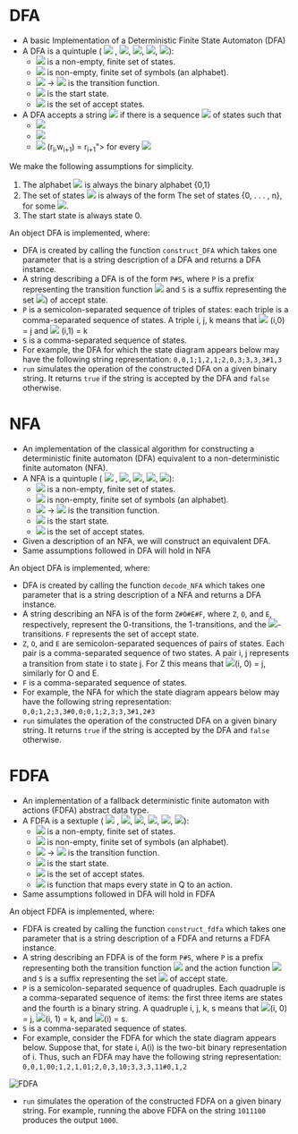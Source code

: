 # DFA
* A basic Implementation of a Deterministic Finite State Automaton (DFA)
* A DFA is a quintuple ( <img src="https://render.githubusercontent.com/render/math?math=Q"> , <img src="https://render.githubusercontent.com/render/math?math=\Sigma">, <img src="https://render.githubusercontent.com/render/math?math=\delta">, <img src="https://render.githubusercontent.com/render/math?math=q_0">, <img src="https://render.githubusercontent.com/render/math?math=F">): 
  * <img src="https://render.githubusercontent.com/render/math?math=Q"> is a non-empty, finite set of states. 
  * <img src="https://render.githubusercontent.com/render/math?math=\Sigma"> is non-empty, finite set of symbols (an alphabet).
  * <img src="https://render.githubusercontent.com/render/math?math=\delta : Q \times \Sigma"> &#8594; <img src="https://render.githubusercontent.com/render/math?math=Q"> is the transition function.
  * <img src="https://render.githubusercontent.com/render/math?math=q_0 \in Q"> is the start state.
  * <img src="https://render.githubusercontent.com/render/math?math=F \in Q"> is the set of accept states. 
* A DFA accepts a string <img src="https://render.githubusercontent.com/render/math?math=w = w_1 w_2 ... w_n \in \Sigma^*"> if there is a sequence <img src="https://render.githubusercontent.com/render/math?math=r_0, r_1, ..., r_n"> of states such that 
  * <img src="https://render.githubusercontent.com/render/math?math=r_0 = q_0">
  * <img src="https://render.githubusercontent.com/render/math?math=r_n \in F">
  *  <img src="https://render.githubusercontent.com/render/math?math=\delta"> (r<sub>i</sub>,w<sub>i+1</sub>) = r<sub>i+1</sub>"> for every <img src="https://render.githubusercontent.com/render/math?math=0 <= i < n">

We make the following assumptions for simplicity.
1. The alphabet <img src="https://render.githubusercontent.com/render/math?math=\Sigma"> is always the binary alphabet {0,1}
2. The set of states <img src="https://render.githubusercontent.com/render/math?math=Q"> is always of the form The set of states {0, . . . , n}, for some <img src="https://render.githubusercontent.com/render/math?math=n \in N">.
3. The start state is always state 0.

An object DFA is implemented, where:
* DFA is created by calling the function `construct_DFA` which takes one parameter that is a string description of a DFA and returns a DFA instance.
* A string describing a DFA is of the form `P#S`, where `P` is a prefix representing the transition function <img src="https://render.githubusercontent.com/render/math?math=\delta"> and `S` is a suffix representing the set <img src="https://render.githubusercontent.com/render/math?math=F">) of accept state.
* `P` is a semicolon-separated sequence of triples of states: each triple is a comma-separated sequence of states. 
A triple i, j, k means that <img src="https://render.githubusercontent.com/render/math?math=\delta"> (i,0) = j and <img src="https://render.githubusercontent.com/render/math?math=\delta">  (i,1) = k
* `S` is a comma-separated sequence of states.
* For example, the DFA for which the state diagram appears below may have the following
string representation: `0,0,1;1,2,1;2,0,3;3,3,3#1,3`
* `run` simulates the operation of the constructed DFA on a given binary string. It returns `true` if the string is accepted by the DFA and `false` otherwise.


# NFA

* An implementation of the classical algorithm for constructing a deterministic finite automaton (DFA) equivalent to a non-deterministic finite automaton (NFA).
* A NFA is a quintuple  ( <img src="https://render.githubusercontent.com/render/math?math=Q"> , <img src="https://render.githubusercontent.com/render/math?math=\Sigma">, <img src="https://render.githubusercontent.com/render/math?math=\delta">, <img src="https://render.githubusercontent.com/render/math?math=q_0">, <img src="https://render.githubusercontent.com/render/math?math=F">):
  * <img src="https://render.githubusercontent.com/render/math?math=Q"> is a non-empty, finite set of states. 
  * <img src="https://render.githubusercontent.com/render/math?math=\Sigma"> is non-empty, finite set of symbols (an alphabet).
  * <img src="https://render.githubusercontent.com/render/math?math=\delta : Q \times {\Sigma \cup \epsilon} "> &#8594; <img src="https://render.githubusercontent.com/render/math?math=P(Q)"> is the transition function.
  * <img src="https://render.githubusercontent.com/render/math?math=q_0 \in Q"> is the start state.
  * <img src="https://render.githubusercontent.com/render/math?math=F \in Q"> is the set of accept states. 
* Given a description of an NFA, we will construct an equivalent DFA.
* Same assumptions followed in DFA will hold in NFA

An object DFA is implemented, where:
* DFA is created by calling the function `decode_NFA` which takes one parameter that is a string description of a NFA and returns a DFA instance.
* A string describing an NFA is of the form `Z#O#E#F`, where `Z`, `O`, and `E`, respectively, represent the 0-transitions, the 1-transitions, and the <img src="https://render.githubusercontent.com/render/math?math=\epsilon">-transitions. `F` represents the set of accept state.
* `Z`, `O`, and `E` are semicolon-separated sequences of pairs of states. Each pair is a comma-separated sequence of two states. A pair i, j represents a transition from state i to state j. For Z this means that <img src="https://render.githubusercontent.com/render/math?math=\delta">(i, 0) = j, similarly for O and E.
* `F` is a comma-separated sequence of states.
* For example, the NFA for which the state diagram appears below may have the following string representation: `0,0;1,2;3,3#0,0;0,1;2,3;3,3#1,2#3`
* `run` simulates the operation of the constructed DFA on a given binary string. It returns `true` if the string is accepted by the DFA and `false` otherwise.


# FDFA

* An implementation of a fallback deterministic finite automaton with actions (FDFA) abstract data type. 
* A FDFA is a sextuple  ( <img src="https://render.githubusercontent.com/render/math?math=Q"> , <img src="https://render.githubusercontent.com/render/math?math=\Sigma">, <img src="https://render.githubusercontent.com/render/math?math=\delta">, <img src="https://render.githubusercontent.com/render/math?math=q_0">, <img src="https://render.githubusercontent.com/render/math?math=F">, <img src="https://render.githubusercontent.com/render/math?math=A">): 
  * <img src="https://render.githubusercontent.com/render/math?math=Q"> is a non-empty, finite set of states. 
  * <img src="https://render.githubusercontent.com/render/math?math=\Sigma"> is non-empty, finite set of symbols (an alphabet).
  * <img src="https://render.githubusercontent.com/render/math?math=\delta : Q \times \Sigma"> &#8594; <img src="https://render.githubusercontent.com/render/math?math=Q"> is the transition function.
  * <img src="https://render.githubusercontent.com/render/math?math=q_0 \in Q"> is the start state.
  * <img src="https://render.githubusercontent.com/render/math?math=F \in Q"> is the set of accept states. 
  * <img src="https://render.githubusercontent.com/render/math?math=A"> is function that maps every state in Q to an action. 
* Same assumptions followed in DFA will hold in FDFA

An object FDFA is implemented, where:
* FDFA is created by calling the function `construct_fdfa` which takes one parameter that is a string description of a FDFA and returns a FDFA instance.
* A string describing an FDFA is of the form `P#S`, where `P` is a prefix representing both the transition function <img src="https://render.githubusercontent.com/render/math?math=\delta"> and the action function <img src="https://render.githubusercontent.com/render/math?math=A"> and `S` is a suffix representing the set <img src="https://render.githubusercontent.com/render/math?math=F"> of accept state.
* `P` is a semicolon-separated sequence of quadruples. Each quadruple is a comma-separated sequence of items: the first three items are states and the fourth is a binary string. A quadruple i, j, k, s means that <img src="https://render.githubusercontent.com/render/math?math=\delta">(i, 0) = j, <img src="https://render.githubusercontent.com/render/math?math=\delta">(i, 1) = k, and <img src="https://render.githubusercontent.com/render/math?math=A">(i) = s.
* `S` is a comma-separated sequence of states.
* For example, consider the FDFA for which the state diagram appears below. Suppose
that, for state i, A(i) is the two-bit binary representation of i. Thus, such an FDFA may have the following string representation: `0,0,1,00;1,2,1,01;2,0,3,10;3,3,3,11#0,1,2`

![FDFA](https://github.com/maggieezzat/DFA/blob/master/FDFA/fdfa.PNG)

* `run` simulates the operation of the constructed FDFA on a given binary string. For example, running the above FDFA on the string `1011100` produces the output `1000`.
